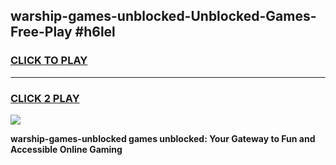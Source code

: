 
## warship-games-unblocked-Unblocked-Games-Free-Play #h6lel
<h3>
<a href="https://us.freeplayer.one?title=warship-games-unblocked&ref=9M">CLICK TO PLAY</a></h3>
<hr>

<h3>
<a href="https://us.freeplayer.one?title=warship-games-unblocked&ref=9M">CLICK 2 PLAY</a>
  
</h3>

<a href="https://us.freeplayer.one?title=warship-games-unblocked&ref=9M"><img src="https://clearcache.store/games.png"></a>


**warship-games-unblocked games unblocked: Your Gateway to Fun and Accessible Online Gaming**
